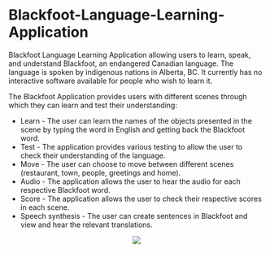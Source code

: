 # Blackfoot-Language-Learning-Application
Blackfoot Language Learning Application allowing users to learn, speak, and understand Blackfoot, an endangered Canadian language.
The language is spoken by indigenous nations in Alberta, BC. It currently has no interactive software available for people who wish to learn it.

The Blackfoot Application provides users with different scenes through which they can learn and test their understanding:
- Learn - The user can learn the names of the objects presented in the scene by typing the word in English and getting back the Blackfoot word.
- Test - The application provides various testing to allow the user to check their understanding of the language.
- Move - The user can choose to move between different scenes (restaurant, town, people, greetings and home).
- Audio - The application allows the user to hear the audio for each respective Blackfoot word.
- Score - The application allows the user to check their respective scores in each scene.
- Speech synthesis - The user can create sentences in Blackfoot and view and hear the relevant translations.


<p align="center">
  <img src="https://i.imgur.com/oYZkXli.png">
</p>

